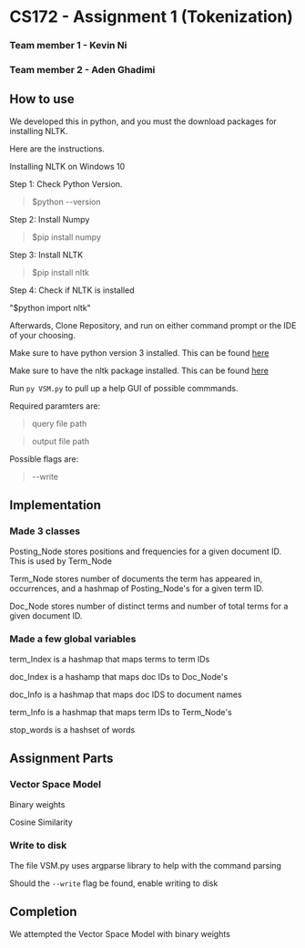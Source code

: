 # CS172 - Assignment 1 (Tokenization)

### Team member 1 - Kevin Ni

### Team member 2 - Aden Ghadimi

## How to use
We developed this in python, and you must the download packages for installing NLTK. 

Here are the instructions. 

Installing NLTK on Windows 10

Step 1: Check Python Version.

> $python --version

Step 2: Install Numpy

> $pip install numpy

Step 3: Install NLTK

> $pip install nltk

Step 4: Check if NLTK is installed 

"$python import nltk"

Afterwards, Clone Repository, and run on either command prompt or the IDE of your choosing.

Make sure to have python version 3 installed. This can be found [here](https://www.python.org/download/releases/3.0/)

Make sure to have the nltk package installed. This can be found [here](https://www.nltk.org/install.html)

Run `py VSM.py` to pull up a help GUI of possible commmands.

Required paramters are:
> query file path

> output file path

Possible flags are:
> --write

## Implementation
### Made 3 classes
Posting_Node stores positions and frequencies for a given document ID. This is used by Term_Node

Term_Node stores number of documents the term has appeared in, occurrences, and a hashmap of Posting_Node's for a given term ID.

Doc_Node stores number of distinct terms and number of total terms for a given document ID.

### Made a few global variables
term_Index is a hashmap that maps terms to term IDs

doc_Index is a hashamp that maps doc IDs to Doc_Node's

doc_Info is a hashmap that maps doc IDS to document names

term_Info is a hashmap that maps term IDs to Term_Node's

stop_words is a hashset of words

## Assignment Parts

### Vector Space Model
Binary weights

Cosine Similarity

### Write to disk
The file VSM.py uses argparse library to help with the command parsing

Should the `--write` flag be found, enable writing to disk

## Completion
We attempted the Vector Space Model with binary weights
